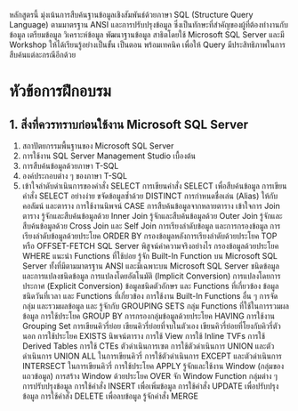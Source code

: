 หลักสูตรนี้ มุ่งเน้นการสืบค้นฐานข้อมูลเชิงสัมพันธ์ด้วยภาษา SQL (Structure Query Language) ตามมาตรฐาน ANSI และการปรับปรุงข้อมูล ซึ่งเป็นทักษะที่สำคัญของผู้ที่ต้องทำงานกับข้อมูล เตรียมข้อมูล วิเคราะห์ข้อมูล พัฒนาฐานข้อมูล สาธิตโดยใช้ Microsoft SQL Server และมี Workshop ให้ได้เรียนรู้อย่างเป็นขั้น เป็นตอน พร้อมเทคนิค เพื่อให้ Query มีประสิทธิภาพในการสืบค้นแต่ละกรณีอีกด้วย

# หัวข้อการฝึกอบรม
## 1. สิ่งที่ควรทราบก่อนใช้งาน Microsoft SQL Server
1. สถาปัตยกรรมพื้นฐานของ Microsoft SQL Server
2. การใช้งาน SQL Server Management Studio เบื้องต้น
3. การสืบค้นข้อมูลด้วยภาษา T-SQL
4. องค์ประกอบต่าง ๆ ของภาษา T-SQL
5. เข้าใจลำดับดำเนินการของคำสั่ง SELECT
การเขียนคำสั่ง SELECT เพื่อสืบค้นข้อมูล
การเขียนคำสั่ง SELECT อย่างง่าย
ขจัดข้อมูลซ้ำด้วย DISTINCT
การกำหนดชื่อเล่น (Alias) ให้กับคอลัมน์ และตาราง
การใช้งานนิพจน์ CASE
การสืบค้นข้อมูลจากหลายตาราง
เข้าใจการ Join ตาราง
รู้จักและสืบค้นข้อมูลด้วย Inner Join 
รู้จักและสืบค้นข้อมูลด้วย Outer Join 
รู้จักและสืบค้นข้อมูลด้วย Cross Join และ Self Join
การเรียงลำดับข้อมูล และการกรองข้อมูล
การเรียงลำดับข้อมูลด้วยประโยค ORDER BY
กรองข้อมูลหลังการเรียงลำดับด้วยประโยค TOP หรือ OFFSET-FETCH
SQL Server พิสูจน์ค่าความจริงอย่างไร
กรองข้อมูลด้วยประโยค WHERE
แนะนำ Functions ที่ใช้บ่อย
รู้จัก Built-In Function บน Microsoft SQL Server
ทั้งที่มีตามมาตรฐาน ANSI และมีเฉพาะบน Microsoft SQL Server
ชนิดข้อมูล และการแปลงชนิดข้อมูล
การแปลงโดยอัตโนมัติ (Implicit Conversion)
การแปลงโดยการประกาศ (Explicit Conversion)
ข้อมูลชนิดตัวอักษร และ Functions ที่เกี่ยวข้อง
ข้อมูลชนิดวันที่เวลา และ Functions ที่เกี่ยวข้อง
การใช้งาน Built-In Functions อื่น ๆ
การจัดกลุ่ม และรวมผลข้อมูล  และ รู้จักกับ GROUPING SETS
กลุ่ม Functions ที่ใช้ในการรวมผลข้อมูล
การใช้ประโยค GROUP BY
การกรองกลุ่มข้อมูลด้วยประโยค HAVING
การใช้งาน Grouping Set
การเขียนคิวรี่ย่อย
เขียนคิวรี่ย่อยที่จบในตัวเอง
เขียนคิวรี่ย่อยที่โยงกับคิวรี่ตัวนอก
การใช้ประโยค EXISTS
นิพจน์ตาราง
การใช้ View
การใช้ Inline TVFs
การใช้ Derived Tables
การใช้ CTEs
ตัวดำเนินการเซต
การใช้ตัวดำเนินการ UNION และตัวดำเนินการ UNION ALL ในการเขียนคิวรี่
การใช้ตัวดำเนินการ EXCEPT และตัวดำเนินการ INTERSECT ในการเขียนคิวรี่
การใช้ประโยค APPLY
รู้จักและใช้งาน Window (กลุ่มของแถวข้อมูล)
การสร้าง Window ด้วยประโยค OVER
จัก Window Function กลุ่มต่าง ๆ
การปรับปรุงข้อมูล
การใช้คำสั่ง INSERT เพื่อเพิ่มข้อมูล
การใช้คำสั่ง UPDATE เพื่อปรับปรุงข้อมูล
การใช้คำสั่ง DELETE เพื่อลบข้อมูล
รู้จักคำสั่ง MERGE
